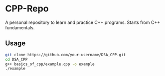 # CPP-Repo

A personal repository to learn and practice C++ programs. Starts from C++ fundamentals.

## Usage

```bash
git clone https://github.com/your-username/DSA_CPP.git
cd DSA_CPP
g++ basics_of_cpp/example.cpp -o example
./example
